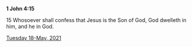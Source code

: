 **1 John 4:15**

15 Whosoever shall confess that Jesus is the Son of God, God dwelleth in him, and he in God.

[Tuesday 18-May, 2021](https://t.me/s/daily_scripture)
